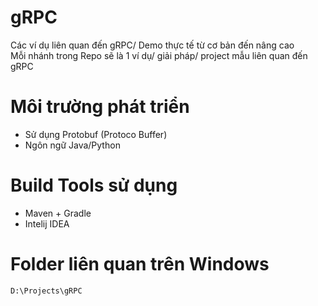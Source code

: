 
# gRPC
Các ví dụ liên quan đến gRPC/ Demo thực tế từ cơ bản đến nâng cao<br/>
Mỗi nhánh trong Repo sẽ là 1 ví dụ/ giải pháp/ project mẫu liên quan đến gRPC

# Môi trường phát triển
- Sử dụng Protobuf (Protoco Buffer)
- Ngôn ngữ Java/Python

# Build Tools sử dụng
- Maven + Gradle
- Intelij IDEA

# Folder liên quan trên Windows
```
D:\Projects\gRPC
```
